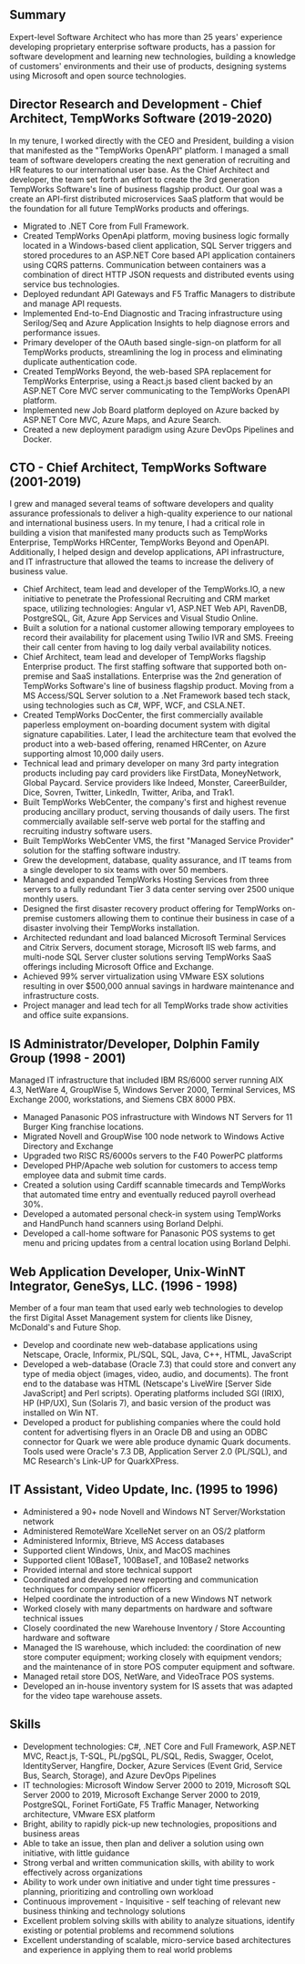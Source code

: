 Summary
--------
Expert-level Software Architect who has more than 25 years' experience developing proprietary enterprise software products, has a passion for software development and learning new technologies, building a knowledge of customers' environments and their use of products, designing systems using Microsoft and open source technologies.

 
Director Research and Development - Chief Architect, TempWorks Software (2019-2020)
------------------------------------------------------------------------------------
In my tenure, I worked directly with the CEO and President, building a vision that manifested as the "TempWorks OpenAPI" platform. I managed a small team of software developers creating the next generation of recruiting and HR features to our international user base. As the Chief Architect and developer, the team set forth an effort to create the 3rd generation TempWorks Software's line of business flagship product. Our goal was a create an API-first distributed microservices SaaS platform that would be the foundation for all future TempWorks products and offerings.

* Migrated to .NET Core from Full Framework.
* Created TempWorks OpenApi platform, moving business logic formally located in a Windows-based client application, SQL Server triggers and stored procedures to an ASP.NET Core based API application containers using CQRS patterns. Communication between containers was a combination of direct HTTP JSON requests and distributed events using service bus technologies.
* Deployed redundant API Gateways and F5 Traffic Managers to distribute and manage API requests.
* Implemented End-to-End Diagnostic and Tracing infrastructure using Serilog/Seq and Azure Application Insights to help diagnose errors and performance issues.
* Primary developer of the OAuth based single-sign-on platform for all TempWorks products, streamlining the log in process and eliminating duplicate authentication code.
* Created TempWorks Beyond, the web-based SPA replacement for TempWorks Enterprise, using a React.js based client backed by an ASP.NET Core MVC server communicating to the TempWorks OpenAPI platform. 
* Implemented new Job Board platform deployed on Azure backed by ASP.NET Core MVC, Azure Maps, and Azure Search.
* Created a new deployment paradigm using Azure DevOps Pipelines and Docker.
 
 
CTO - Chief Architect, TempWorks Software (2001-2019)
------------------------------------------------------
I grew and managed several teams of software developers and quality assurance professionals to deliver a high-quality experience to our national and international business users. In my tenure, I had a critical role in building a vision that manifested many products such as TempWorks Enterprise, TempWorks HRCenter, TempWorks Beyond and OpenAPI. Additionally, I helped design and develop applications, API infrastructure, and IT infrastructure that allowed the teams to increase the delivery of business value.

* Chief Architect, team lead and developer of the TempWorks.IO, a new initiative to penetrate the Professional Recruiting and CRM market space, utilizing technologies: Angular v1, ASP.NET Web API, RavenDB, PostgreSQL, Git, Azure App Services and Visual Studio Online. 
* Built a solution for a national customer allowing temporary employees to record their availability for placement using Twilio IVR and SMS. Freeing their call center from having to log daily verbal availability notices.
* Chief Architect, team lead and developer of TempWorks flagship Enterprise product. The first staffing software that supported both on-premise and SaaS installations. Enterprise was the 2nd generation of TempWorks Software's line of business flagship product. Moving from a MS Access/SQL Server solution to a .Net Framework based tech stack, using technologies such as C#, WPF, WCF, and CSLA.NET.
* Created TempWorks DocCenter, the first commercially available paperless employment on-boarding document system with digital signature capabilities. Later, I lead the architecture team that evolved the product into a web-based offering, renamed HRCenter, on Azure supporting almost 10,000 daily users.
* Technical lead and primary developer on many 3rd party integration products including pay card providers like FirstData, MoneyNetwork, Global Paycard. Service providers like Indeed, Monster, CareerBuilder, Dice, Sovren, Twitter, LinkedIn, Twitter, Ariba, and Trak1.
* Built TempWorks WebCenter, the company's first and highest revenue producing ancillary product, serving thousands of daily users. The first commercially available self-serve web portal for the staffing and recruiting industry software users.
* Built TempWorks WebCenter VMS, the first "Managed Service Provider" solution for the staffing software industry.
* Grew the development, database, quality assurance, and IT teams from a single developer to six teams with over 50 members.
* Managed and expanded TempWorks Hosting Services from three servers to a fully redundant Tier 3 data center serving over 2500 unique monthly users.
* Designed the first disaster recovery product offering for TempWorks on-premise customers allowing them to continue their business in case of a disaster involving their TempWorks installation.
* Architected redundant and load balanced Microsoft Terminal Services and Citrix Servers, document storage, Microsoft IIS web farms, and multi-node SQL Server cluster solutions serving TempWorks SaaS offerings including Microsoft Office and Exchange.
* Achieved 99% server virtualization using VMware ESX solutions resulting in over $500,000 annual savings in hardware maintenance and infrastructure costs.
* Project manager and lead tech for all TempWorks trade show activities and office suite expansions.


IS Administrator/Developer, Dolphin Family Group (1998 - 2001)
---------------------------------------------------------------
Managed IT infrastructure that included IBM RS/6000 server running AIX 4.3, NetWare 4, GroupWise 5, Windows Server 2000, Terminal Services, MS Exchange 2000, workstations, and Siemens CBX 8000 PBX.

* Managed Panasonic POS infrastructure with Windows NT Servers for 11 Burger King franchise locations.
* Migrated Novell and GroupWise 100 node network to Windows Active Directory and Exchange
* Upgraded two RISC RS/6000s servers to the F40 PowerPC platforms
* Developed PHP/Apache web solution for customers to access temp employee data and submit time cards.
* Created a solution using Cardiff scannable timecards and TempWorks that automated time entry and eventually reduced payroll overhead 30%.
* Developed a automated personal check-in system using TempWorks and HandPunch hand scanners using Borland Delphi.
* Developed a call-home software for Panasonic POS systems to get menu and pricing updates from a central location using Borland Delphi.


Web Application Developer, Unix-WinNT Integrator, GeneSys, LLC. (1996 - 1998)
------------------------------------------------------------------------------
Member of a four man team that used early web technologies to develop the first Digital Asset Management system for clients like Disney, McDonald's and Future Shop.

* Develop and coordinate new web-database applications using Netscape, Oracle, Informix, PL/SQL, SQL, Java, C++, HTML, JavaScript
* Developed a web-database (Oracle 7.3) that could store and convert any type of media object (images, video, audio, and documents). The front end to the database was HTML (Netscape's LiveWire [Server Side JavaScript] and Perl scripts). Operating platforms included SGI (IRIX), HP (HP/UX), Sun (Solaris 7), and basic version of the product was installed on Win NT.
* Developed a product for publishing companies where the could hold content for advertising flyers in an Oracle DB and using an ODBC connector for Quark we were able produce dynamic Quark documents. Tools used were Oracle's 7.3 DB, Application Server 2.0 (PL/SQL), and MC Research's Link-UP for QuarkXPress.


IT Assistant, Video Update, Inc. (1995 to 1996)
------------------------------------------------
* Administered a 90+ node Novell and Windows NT Server/Workstation network
* Administered RemoteWare XcelleNet server on an OS/2 platform
* Administered Informix, Btrieve, MS Access databases
* Supported client Windows, Unix, and MacOS machines
* Supported client 10BaseT, 100BaseT, and 10Base2 networks
* Provided internal and store technical support
* Coordinated and developed new reporting and communication techniques for company senior officers
* Helped coordinate the introduction of a new Windows NT network
* Worked closely with many departments on hardware and software technical issues
* Closely coordinated the new Warehouse Inventory / Store Accounting hardware and software
* Managed the IS warehouse, which included: the coordination of new store computer equipment; working closely with equipment vendors; and the maintenance of in store POS computer equipment and software.
* Managed retail store DOS, NetWare, and VideoTrace POS systems.
* Developed an in-house inventory system for IS assets that was adapted for the video tape warehouse assets.


Skills
-------
* Development technologies: C#, .NET Core and Full Framework, ASP.NET MVC, React.js, T-SQL, PL/pgSQL, PL/SQL, Redis, Swagger, Ocelot, IdentityServer, Hangfire, Docker, Azure Services (Event Grid, Service Bus, Search, Storage), and Azure DevOps Pipelines
* IT technologies: Microsoft Window Server 2000 to 2019, Microsoft SQL Server 2000 to 2019, Microsoft Exchange Server 2000 to 2019, PostgreSQL, Forinet FortiGate, F5 Traffic Manager, Networking architecture, VMware ESX platform
* Bright, ability to rapidly pick-up new technologies, propositions and business areas
* Able to take an issue, then plan and deliver a solution using own initiative, with little guidance
* Strong verbal and written communication skills, with ability to work effectively across organizations
* Ability to work under own initiative and under tight time pressures - planning, prioritizing and controlling own workload
* Continuous improvement - Inquisitive - self teaching of relevant new business thinking and technology solutions
* Excellent problem solving skills with ability to analyze situations, identify existing or potential problems and recommend solutions
* Excellent understanding of scalable, micro-service based architectures and experience in applying them to real world problems 
 
 
 
 
 
 
 
 
 
 
 
 
 
 
 
 
 

